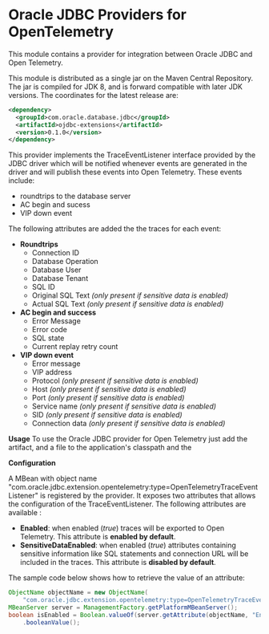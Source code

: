 # Oracle JDBC Providers for OpenTelemetry

This module contains a provider for integration between Oracle JDBC and
Open Telemetry.

This module is distributed as a single jar on the Maven Central Repository. The 
jar is compiled for JDK 8, and is forward compatible with later JDK versions. 
The coordinates for the latest release are:

```xml
<dependency>
  <groupId>com.oracle.database.jdbc</groupId>
  <artifactId>ojdbc-extensions</artifactId>
  <version>0.1.0</version>
</dependency>
```

This provider implements the TraceEventListener interface provided by the JDBC
driver which will be notified whenever events are generated in the driver and 
will publish these events into Open Telemetry. These events include:
 * roundtrips to the database server
 * AC begin and sucess
 * VIP down event

The following attributes are added the the traces for each event:
 * **Roundtrips**
    * Connection ID
    * Database Operation
    * Database User
    * Database Tenant
    * SQL ID
    * Original SQL Text *(only present if sensitive data is enabled)*
    * Actual SQL Text *(only present if sensitive data is enabled)*
  * **AC begin and success**
    * Error Message
    * Error code
    * SQL state
    * Current replay retry count
  * **VIP down event**
    * Error message
    * VIP address
    * Protocol *(only present if sensitive data is enabled)*
    * Host *(only present if sensitive data is enabled)*
    * Port *(only present if sensitive data is enabled)*
    * Service name *(only present if sensitive data is enabled)*
    * SID *(only present if sensitive data is enabled)*
    * Connection data *(only present if sensitive data is enabled)*

**Usage**
To use the Oracle JDBC provider for Open Telemetry just add the artifact, and a
file  to the
application's classpath and the

**Configuration**

A MBean with object name "com.oracle.jdbc.extension.opentelemetry:type=OpenTelemetryTraceEventListener"
is registered by the provider. It exposes two attributes that  allows the configuration 
of the TraceEventListener. The following attributes are available :
  * **Enabled**: when enabled (*true*) traces will be exported to Open 
 Telemetry. This attribute is **enabled by default**.
  * **SensitiveDataEnabled**: when enabled (*true*) attributes containing
 sensitive information like SQL statements and connection URL will be included
 in the traces. This attribute is **disabled by default**.

 The sample code below shows how to retrieve the value of an attribute:
```java
ObjectName objectName = new ObjectName(
    "com.oracle.jdbc.extension.opentelemetry:type=OpenTelemetryTraceEventListener");
MBeanServer server = ManagementFactory.getPlatformMBeanServer();
boolean isEnabled = Boolean.valueOf(server.getAttribute(objectName, "Enabled").toString())
    .booleanValue(); 
```